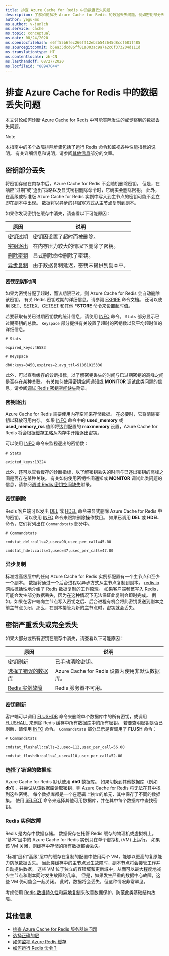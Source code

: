 ```yaml
---
title: 排查 Azure Cache for Redis 中的数据丢失问题
description: 了解如何解决 Azure Cache for Redis 的数据丢失问题，例如密钥部分丢失、密钥过期或密钥完全丢失。
author: yegu-ms
ms.author: v-junlch
ms.service: cache
ms.topic: conceptual
ms.date: 08/24/2020
ms.openlocfilehash: e6ff55b6fec266ff12eb3b543645d8ccf681f485
ms.sourcegitcommit: b5ea35dcd86ff81a003ac9a7a2c6f373204d111d
ms.translationtype: HT
ms.contentlocale: zh-CN
ms.lasthandoff: 08/27/2020
ms.locfileid: "88947044"
---
```

# <a name="troubleshoot-data-loss-in-azure-cache-for-redis"></a>排查 Azure Cache for Redis 中的数据丢失问题

本文讨论如何诊断 Azure Cache for Redis 中可能实际发生的或觉察到的数据丢失问题。

> [!NOTE]
> 本指南中的多个故障排除步骤包括了运行 Redis 命令和监视各种性能指标的说明。 有关详细信息和说明，请参阅[其他信息](#additional-information)部分的文章。
>

## <a name="partial-loss-of-keys"></a>密钥部分丢失

将密钥存储在内存中后，Azure Cache for Redis 不会随机删除密钥。 但是，在响应“过期”或“逐出”策略以及显式密钥删除命令时，它确实会删除密钥。 此外，在高级或标准版 Azure Cache for Redis 实例中写入到主节点的密钥可能不会立即在副本中出现。 数据将以异步的非阻塞方式从主节点复制到副本。

如果你发现密钥在缓存中消失，请查看以下可能原因：

| 原因 | 说明 |
|---|---|
| [密钥过期](#key-expiration) | 密钥因设置了超时而被删除。 |
| [密钥逐出](#key-eviction) | 在内存压力较大的情况下删除了密钥。 |
| [删除密钥](#key-deletion) | 显式删除命令删除了密钥。 |
| [异步复制](#async-replication) | 由于数据复制延迟，密钥未提供到副本中。 |

### <a name="key-expiration"></a>密钥到期时间

如果为密钥分配了超时，而该期限已过，则 Azure Cache for Redis 会自动删除该密钥。 有关 Redis 密钥过期的详细信息，请参阅 [EXPIRE](https://redis.io/commands/expire) 命令文档。 还可以使用 [SET](https://redis.io/commands/set)、[SETEX](https://redis.io/commands/setex)、[GETSET](https://redis.io/commands/getset) 和其他 **\*STORE** 命令来设置超时值。

若要获取有关已过期密钥数的统计信息，请使用 [INFO](https://redis.io/commands/info) 命令。 `Stats` 部分显示已过期密钥的总数。 `Keyspace` 部分提供有关设置了超时的密钥数以及平均超时值的详细信息。

```
# Stats

expired_keys:46583

# Keyspace

db0:keys=3450,expires=2,avg_ttl=91861015336
```

此外，可以查看缓存的诊断指标，以了解密钥丢失的时间与已过期密钥的高峰之间是否存在某种关联。 有关如何使用密钥空间通知或 **MONITOR** 调试此类问题的信息，请参阅[调试 Redis 密钥空间缺失](https://gist.github.com/JonCole/4a249477142be839b904f7426ccccf82#appendix)附录。

### <a name="key-eviction"></a>密钥逐出

Azure Cache for Redis 需要使用内存空间来存储数据。 在必要时，它将清除密钥以释放可用内存。 如果 [INFO](https://redis.io/commands/info) 命令中的 **used_memory** 或 **used_memory_rss** 值即将达到配置的 **maxmemory** 设置，Azure Cache for Redis 将会根据[缓存策略](https://redis.io/topics/lru-cache)从内存中开始逐出密钥。

可以使用 [INFO](https://redis.io/commands/info) 命令来监视逐出的密钥数：

```
# Stats

evicted_keys:13224
```

此外，还可以查看缓存的诊断指标，以了解密钥丢失的时间与已逐出密钥的高峰之间是否存在某种关联。 有关如何使用密钥空间通知或 **MONITOR** 调试此类问题的信息，请参阅[调试 Redis 密钥空间缺失](https://gist.github.com/JonCole/4a249477142be839b904f7426ccccf82#appendix)附录。

### <a name="key-deletion"></a>密钥删除

Redis 客户端可以发出 [DEL](https://redis.io/commands/del) 或 [HDEL](https://redis.io/commands/hdel) 命令来显式删除 Azure Cache for Redis 中的密钥。 可以使用 [INFO](https://redis.io/commands/info) 命令来跟踪删除操作数目。 如果已调用 **DEL** 或 **HDEL** 命令，它们将列出在 `Commandstats` 部分中。

```
# Commandstats

cmdstat_del:calls=2,usec=90,usec_per_call=45.00

cmdstat_hdel:calls=1,usec=47,usec_per_call=47.00
```

### <a name="async-replication"></a>异步复制

标准或高级层中的任何 Azure Cache for Redis 实例都配置有一个主节点和至少一个副本。 数据将通过一个后台进程以异步方式从主节点复制到副本。 [redis.io](https://redis.io/topics/replication) 网站概括性地介绍了 Redis 数据复制的工作原理。 如果客户端频繁写入 Redis，可能会发生部分数据丢失，因为在这种情况下无法保证此复制会即时完成。 例如，如果在客户端向主节点写入密钥之后、后台进程有机会将此密钥发送到副本之前主节点关闭，那么，在副本接管为新的主节点时，密钥就会丢失。 

## <a name="major-or-complete-loss-of-keys"></a>密钥严重丢失或完全丢失

如果大部分或所有密钥在缓存中消失，请查看以下可能原因：

| 原因 | 说明 |
|---|---|
| [密钥刷新](#key-flushing) | 已手动清除密钥。 |
| [选择了错误的数据库](#incorrect-database-selection) | Azure Cache for Redis 设置为使用非默认数据库。 |
| [Redis 实例故障](#redis-instance-failure) | Redis 服务器不可用。 |

### <a name="key-flushing"></a>密钥刷新

客户端可以调用 [FLUSHDB](https://redis.io/commands/flushdb) 命令来删除单个数据库中的所有密钥，或调用 [FLUSHALL](https://redis.io/commands/flushall) 来删除 Redis 缓存中所有数据库中的所有密钥。  若要查明密钥是否已刷新，请使用 [INFO](https://redis.io/commands/info) 命令。 `Commandstats` 部分显示是否调用了 **FLUSH** 命令：

```
# Commandstats

cmdstat_flushall:calls=2,usec=112,usec_per_call=56.00

cmdstat_flushdb:calls=1,usec=110,usec_per_call=52.00
```

### <a name="incorrect-database-selection"></a>选择了错误的数据库

Azure Cache for Redis 默认使用 **db0** 数据库。 如果切换到其他数据库（例如 **db1**），并尝试从该数据库读取密钥，则 Azure Cache for Redis 将无法在其中找到这些密钥。 每个数据库都是一个在逻辑上独立的单元，其中保存了不同的数据集。 使用 [SELECT](https://redis.io/commands/select) 命令来选择其他可用数据库，并在其中每个数据库中查找密钥。

### <a name="redis-instance-failure"></a>Redis 实例故障

Redis 是内存中数据存储。 数据保存在托管 Redis 缓存的物理机或虚拟机上。 “基本”层中的 Azure Cache for Redis 实例只在单个虚拟机 (VM) 上运行。 如果该 VM 关闭，则缓存中存储的所有数据都会丢失。 

“标准”层和“高级”层中的缓存在复制的配置中使用两个 VM，能够以更高的复原能力防范数据丢失。 当此类缓存中的主节点发生故障时，副本节点将会接管工作并自动提供数据。 这些 VM 位于独立的容错域和更新域中，从而可以最大程度地减少主节点和副本同时发生故障的几率。 但是，如果发生严重的数据中心故障，这些 VM 仍可能会一起关闭。 此时，数据将会丢失，但这种情况非常罕见。

考虑使用 [Redis 数据持久性](https://redis.io/topics/persistence)和[异地复制](/azure-cache-for-redis/cache-how-to-geo-replication)来改善数据保护，防范此类基础结构故障。

## <a name="additional-information"></a>其他信息

- [排查 Azure Cache for Redis 服务器端问题](cache-troubleshoot-server.md)
- [选择正确的层](cache-overview.md#choosing-the-right-tier)
- [如何监视 Azure Redis 缓存](cache-how-to-monitor.md)
- [如何运行 Redis 命令？](cache-development-faq.md#how-can-i-run-redis-commands)

